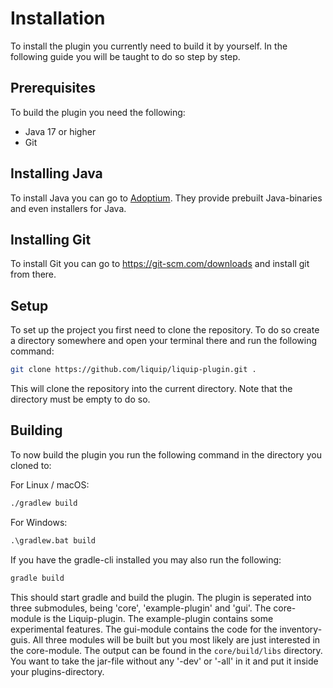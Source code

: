 # Installation
To install the plugin you currently need to build it by yourself. In the following guide you will be taught to do so step by step.

## Prerequisites
To build the plugin you need the following:
* Java 17 or higher
* Git

## Installing Java
To install Java you can go to [Adoptium](https://adoptium.net). They provide prebuilt Java-binaries and even installers for Java.

## Installing Git
To install Git you can go to <https://git-scm.com/downloads> and install git from there.

## Setup
To set up the project you first need to clone the repository. To do so create a directory somewhere and open your terminal there and run the following command:
```sh
git clone https://github.com/liquip/liquip-plugin.git .
```
This will clone the repository into the current directory. Note that the directory must be empty to do so.

## Building
To now build the plugin you run the following command in the directory you cloned to:

For Linux / macOS:
```sh
./gradlew build
```
For Windows:

```bat
.\gradlew.bat build
```
If you have the gradle-cli installed you may also run the following:
```sh
gradle build
```
This should start gradle and build the plugin. The plugin is seperated into three submodules, being 'core', 'example-plugin' and 'gui'. The core-module is the Liquip-plugin. The example-plugin contains some experimental features. The gui-module contains the code for the inventory-guis. All three modules will be built but you most likely are just interested in the core-module. The output can be found in the `core/build/libs` directory. You want to take the jar-file without any '-dev' or '-all' in it and put it inside your plugins-directory.
